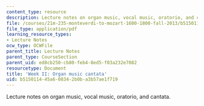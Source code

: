 ```yaml
---
content_type: resource
description: Lecture notes on organ music, vocal music, oratorio, and cantata.
file: /courses/21m-235-monteverdi-to-mozart-1600-1800-fall-2013/b515011445a608342b0ba3b57ae1f719_MIT21M_235_F13_Week_II_Org.pdf
file_type: application/pdf
learning_resource_types:
- Lecture Notes
ocw_type: OCWFile
parent_title: Lecture Notes
parent_type: CourseSection
parent_uid: ed8cb250-cb80-feb4-8ed5-f03a232e7082
resourcetype: Document
title: 'Week II: Organ music cantata'
uid: b5150114-45a6-0834-2b0b-a3b57ae1f719
---
```

Lecture notes on organ music, vocal music, oratorio, and cantata.

